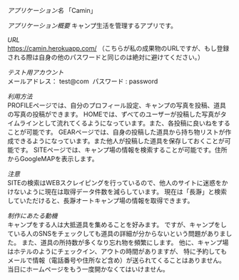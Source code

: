 *アプリケーション名*
「Camin」

*アプリケーション概要*
キャンプ生活を管理するアプリです。

*URL*  
https://camin.herokuapp.com/
（こちらが私の成果物のURLですが、もし登録される際は自身の他のパスワードと同じのは絶対に避けてください。）

*テスト用アカウント*  
メールアドレス： test@com 
パスワード : password

*利用方法*  
PROFILEページでは、自分のプロフィール設定、キャンプの写真を投稿、道具の写真の投稿ができます。
HOMEでは、ずべてのユーザーが投稿した写真がタイムラインとして流れてくるようになっています。また、各投稿に良いねをすることが可能です。
GEARページでは、自身の投稿した道具から持ち物リストが作成できるようになっています。また他人が投稿した道具を保存しておくことが可能です。
SITEページでは、キャンプ場の情報を検索することが可能です。住所からGoogleMAPを表示します。

*注意*  
SITEの検索はWEBスクレイピングを行っているので、他人のサイトに迷惑をかけないように現在は取得データ件数を減らしています。
現在は「長瀞」と検索していただけると、長瀞オートキャンプ場の情報を取得できます。


*制作にあたる動機*  
キャンプをする人は大抵道具を集めることを好みます。
ですが、キャンプをしている人のSNSをチェックしても道具の詳細が分からないという問題がありました。
また、道具の所持数が多くなり忘れ物を頻繁にします。
他に、キャンプ場はホテルのようにチェックイン、アウトの時間がありますが、
特に予約してもメールで情報（電話番号や住所など含め）が送られてくることはありません。
当日にホームページをもう一度開かなくてはいけません。




